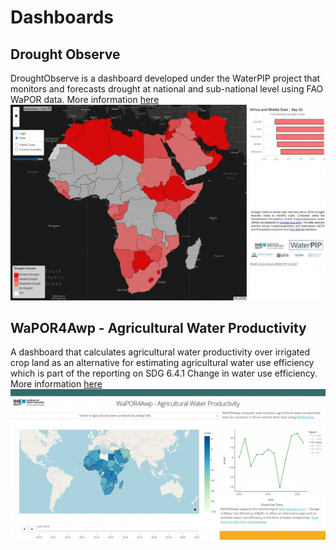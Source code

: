 # Dashboards

## Drought Observe
DroughtObserve is a dashboard developed under the WaterPIP project that monitors and forecasts drought at national and sub-national level using FAO WaPOR data. More information [here](https://wateraccounting.github.io/droughtobserve/)
![droughtobservedash](img/droughtobservedash.jpg)

## WaPOR4Awp - Agricultural Water Productivity
A dashboard that calculates agricultural water productivity over irrigated crop land as an alternative for estimating agricultural water use efficiency which is part of the reporting on SDG 6.4.1 Change in water use efficiency. More information [here](wapor4awp.org)
![WaPOR4Awp](img/wapor4awp.jpg)
